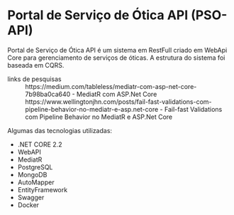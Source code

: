 # Portal de Serviço de Ótica API (PSO-API)
Portal de Serviço de Ótica API é um sistema em RestFull criado em WebApi Core para gerenciamento de serviços de óticas.
A estrutura do sistema foi baseada em CQRS.

<dl>
  <dt>links de pesquisas</dt>
  <dd>https://medium.com/tableless/mediatr-com-asp-net-core-7b98ba0ca640 - MediatR com ASP.Net Core</dd>
  <dd>https://www.wellingtonjhn.com/posts/fail-fast-validations-com-pipeline-behavior-no-mediatr-e-asp.net-core - Fail-fast Validations com Pipeline Behavior no MediatR e ASP.Net Core</dd>
</dl>

Algumas das tecnologias utilizadas:
* .NET CORE 2.2
* WebAPI
* MediatR
* PostgreSQL
* MongoDB
* AutoMapper
* EntityFramework
* Swagger
* Docker
